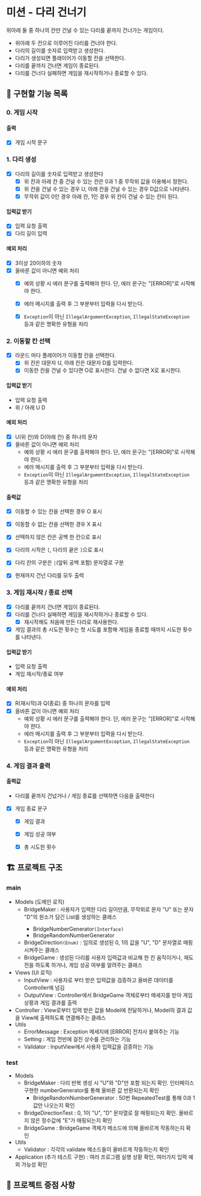 # 미션 - 다리 건너기

위아래 둘 중 하나의 칸만 건널 수 있는 다리를 끝까지 건너가는 게임이다.
- 위아래 두 칸으로 이루어진 다리를 건너야 한다.
- 다리의 길이를 숫자로 입력받고 생성한다.
- 다리가 생성되면 플레이어가 이동할 칸을 선택한다.
- 다리를 끝까지 건너면 게임이 종료된다.
- 다리를 건너다 실패하면 게임을 재시작하거나 종료할 수 있다.


## 📃 구현할 기능 목록

### 0. 게임 시작
#### 출력
- [x] 게임 시작 문구


### 1. 다리 생성
- [x] 다리의 길이를 숫자로 입력받고 생성한다
  - [x] 위 칸과 아래 칸 중 건널 수 있는 칸은 0과 1 중 무작위 값을 이용해서 정한다.
  - [x] 위 칸을 건널 수 있는 경우 U, 아래 칸을 건널 수 있는 경우 D값으로 나타낸다.
  - [x] 무작위 값이 0인 경우 아래 칸, 1인 경우 위 칸이 건널 수 있는 칸이 된다.
#### 입력값 받기
- [x] 입력 요청 출력
- [x] 다리 길이 입력
#### 예외 처리
- [x] 3이상 20이하의 숫자
- [x] 올바른 값이 아니면 예외 처리
  - [x] 예외 상황 시 에러 문구를 출력해야 한다. 단, 에러 문구는 "[ERROR]"로 시작해야 한다.
  - [x] 에러 메시지를 출력 후 그 부분부터 입력을 다시 받는다.
  - [x] `Exception`이 아닌 `IllegalArgumentException`, `IllegalStateException` 등과 같은 명확한 유형을 처리


### 2. 이동할 칸 선택
- [x] 라운드 마다 플레이어가 이동할 칸을 선택한다.
  - [x] 위 칸은 대문자 U, 아래 칸은 대문자 D를 입력한다.
  - [x] 이동한 칸을 건널 수 있다면 O로 표시한다. 건널 수 없다면 X로 표시한다.
#### 입력값 받기
- 입력 요청 출력
- 위 / 아래 U D
#### 예외 처리
- [x] U(위 칸)와 D(아래 칸) 중 하나의 문자
- [x] 올바른 값이 아니면 예외 처리
  - 예외 상황 시 에러 문구를 출력해야 한다. 단, 에러 문구는 "[ERROR]"로 시작해야 한다.
  - 에러 메시지를 출력 후 그 부분부터 입력을 다시 받는다.
  - `Exception`이 아닌 `IllegalArgumentException`, `IllegalStateException` 등과 같은 명확한 유형을 처리
#### 출력값
- [x] 이동할 수 있는 칸을 선택한 경우 O 표시
- [x] 이동할 수 없는 칸을 선택한 경우 X 표시
- [x] 선택하지 않은 칸은 공백 한 칸으로 표시
- [x] 다리의 시작은 `[`, 다리의 끝은 `]`으로 표시
- [x] 다리 칸의 구분은 ` | `(앞뒤 공백 포함) 문자열로 구분
- [x] 현재까지 건넌 다리를 모두 출력


### 3. 게임 재시작 / 종료 선택
- [x] 다리를 끝까지 건너면 게임이 종료된다.
- [x] 다리를 건너다 실패하면 게임을 재시작하거나 종료할 수 있다.
    - [x] 재시작해도 처음에 만든 다리로 재사용한다.
- [x] 게임 결과의 총 시도한 횟수는 첫 시도를 포함해 게임을 종료할 때까지 시도한 횟수를 나타낸다.
#### 입력값 받기
- 입력 요청 출력
- 게임 재시작/종료 여부
#### 예외 처리
- [x] R(재시작)과 Q(종료) 중 하나의 문자를 입력
- [x] 올바른 값이 아니면 예외 처리
  - 예외 상황 시 에러 문구를 출력해야 한다. 단, 에러 문구는 "[ERROR]"로 시작해야 한다.
  - 에러 메시지를 출력 후 그 부분부터 입력을 다시 받는다.
  - `Exception`이 아닌 `IllegalArgumentException`, `IllegalStateException` 등과 같은 명확한 유형을 처리


### 4. 게임 결과 출력
#### 출력값
- 다리를 끝까지 건넜거나 / 게임 종료를 선택하면 다음을 출력한다
- [x] 게임 종료 문구
  - [x] 게임 결과
  - [x] 게임 성공 여부
  - [x] 총 시도한 횟수


## 🏗️ 프로젝트 구조

### main
- Models (도메인 로직)
  - BridgeMaker : 사용자가 입력한 다리 길이만큼, 무작위로 문자 "U" 또는 문자 "D"의 원소가 담긴 List<Interge>를 생성하는 클래스
    - BridgeNumberGenerator`(Interface)`
    - BridgeRandomNumberGenerator
  - BridgeDirection`(Enum)` : 임의로 생성된 0, 1의 값을 "U", "D" 문자열로 매핑시켜주는 클래스
  - BridgeGame : 생성된 다리를 사용자 입력값과 비교해 한 칸 움직이거나, 재도전을 하도록 하거나, 게임 성공 여부를 알려주는 클래스
- Views (UI 로직)
  - InputView : 사용자로 부터 받은 입력값을 검증하고 올바른 데이터를 Controller에 넘김
  - OutputView : Controller에서 BridgeGame 객체로부터 메세지를 받아 게임 상황과 게임 결과를 출력
- Controller : View로부터 입력 받은 값을 Model에 전달하거나, Model의 결과 값을 View에 출력하도록 연결해주는 클래스
- Utils
  - ErrorMessage : Exception 메세지에 [ERROR] 전치사 붙여주는 기능
  - Setting : 게임 전반에 걸친 상수를 관리하는 기능
  - Validator : InputView에서 사용자 입력값을 검증하는 기능

### test
- Models
  - BridgeMaker : 다리 반복 생성 시 "U"와 "D"만 포함 되는지 확인. 인터페이스 구현한 numberGenerator를 통해 올바른 값 반환되는지 확인
    - BridgeRandomNumberGenerator : 50번 RepeatedTest를 통해 0과 1값만 나오는지 확인
  - BridgeDirectionTest : 0, 1이 "U", "D" 문자열로 잘 매핑되는지 확인. 올바르지 않은 정수값에 "E"가 매핑되는지 확인
  - BridgeGame : BridgeGame 객체가 메소드에 의해 올바르게 작동하는지 확인
- Utils
  - Validator : 각각의 validate 메소드들이 올바르게 작동하는지 확인
- Application (추가 테스트 구현) : 여러 프로그램 실행 상황 확인, 여러가지 입력 예외 가능성 확인


## 📌 프로젝트 중점 사항